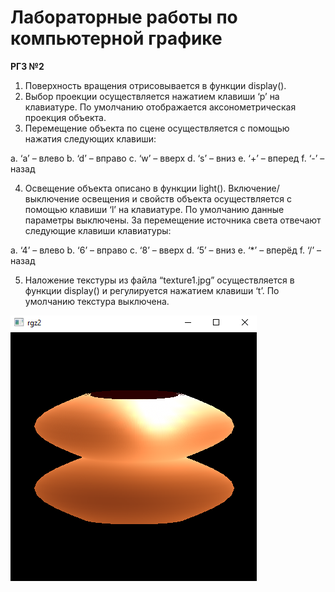 # Лабораторные работы по компьютерной графике

**РГЗ №2**
1.	Поверхность вращения отрисовывается в функции display(). 
2.	Выбор проекции осуществляется нажатием клавиши ‘p’ на клавиатуре. По 	умолчанию 	отображается 	аксонометрическая проекция объекта. 
3.	Перемещение объекта по сцене осуществляется с помощью нажатия следующих клавиши: 

a.	‘a’ – влево 
b.	‘d’ – вправо 
c.	‘w’ – вверх 
d.	‘s’ – вниз 
e.	‘+’ – вперед 
f.	‘-’ – назад 

4.	Освещение объекта описано в функции light(). Включение/выключение освещения и свойств объекта осуществляется с помощью клавиши ‘l’ на клавиатуре. По умолчанию данные параметры выключены.   За перемещение источника света отвечают следующие клавиши клавиатуры: 

a.	‘4’ – влево
b.	‘6’ – вправо
c.	‘8’ – вверх
d.	‘5’ – вниз
e.	‘*’ – вперёд
f.	‘/’ – назад 

5.	Наложение текстуры из файла “texture1.jpg” осуществляется в функции display() и регулируется нажатием клавиши ‘t’. По умолчанию текстура выключена. 


[![](https://github.com/voltara13/opengl/blob/rgz2/scr1.png)](https://github.com/voltara13/opengl/blob/rgz2/scr1.png)
